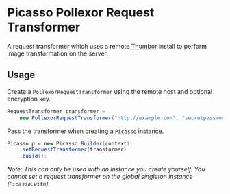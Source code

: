 Picasso Pollexor Request Transformer
====================================

A request transformer which uses a remote [Thumbor][1] install to perform
image transformation on the server.


Usage
-----

Create a `PollexorRequestTransformer` using the remote host and optional encryption key.

```java
RequestTransformer transformer =
    new PollexorRequestTransformer("http://example.com", "secretpassword");
```

Pass the transformer when creating a `Picasso` instance.

```java
Picasso p = new Picasso.Builder(context)
    .setRequestTransformer(transformer)
    .build();
```

_Note: This can only be used with an instance you create yourself. You cannot set a request
transformer on the global singleton instance (`Picasso.with`)._



 [1]: https://github.com/globocom/thumbor
